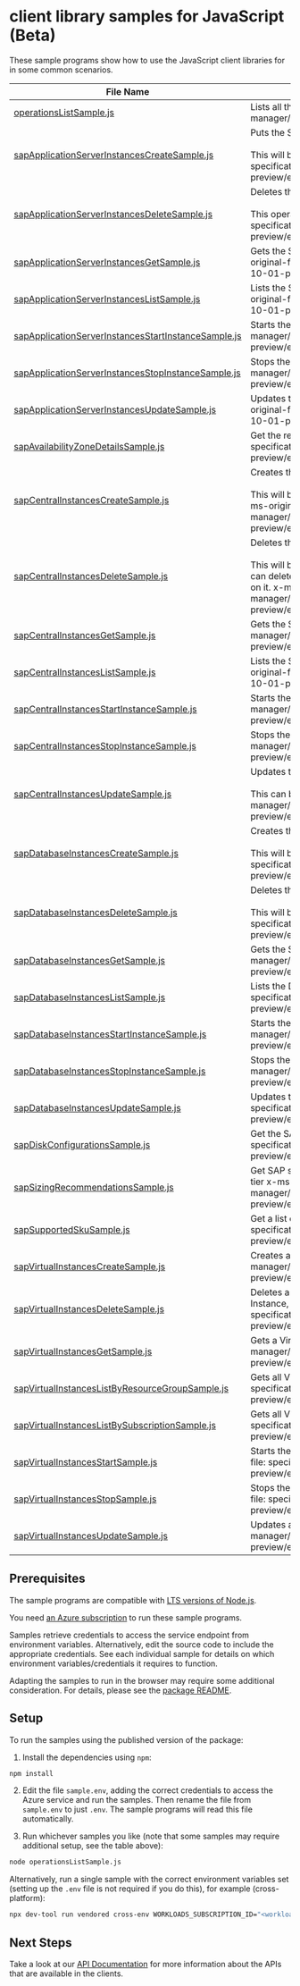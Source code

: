# client library samples for JavaScript (Beta)

These sample programs show how to use the JavaScript client libraries for in some common scenarios.

| **File Name**                                                                                           | **Description**                                                                                                                                                                                                                                                                                                                                                                                                                                                                                           |
| ------------------------------------------------------------------------------------------------------- | --------------------------------------------------------------------------------------------------------------------------------------------------------------------------------------------------------------------------------------------------------------------------------------------------------------------------------------------------------------------------------------------------------------------------------------------------------------------------------------------------------- |
| [operationsListSample.js][operationslistsample]                                                         | Lists all the available API operations under this PR x-ms-original-file: specification/workloads/resource-manager/Microsoft.Workloads/operations/preview/2023-10-01-preview/examples/Operations_List.json                                                                                                                                                                                                                                                                                                 |
| [sapApplicationServerInstancesCreateSample.js][sapapplicationserverinstancescreatesample]               | Puts the SAP Application Server Instance resource. <br><br>This will be used by service only. PUT by end user will return a Bad Request error. x-ms-original-file: specification/workloads/resource-manager/Microsoft.Workloads/SAPVirtualInstance/preview/2023-10-01-preview/examples/sapapplicationinstances/SAPApplicationServerInstances_Create_HA_AvSet.json                                                                                                                                         |
| [sapApplicationServerInstancesDeleteSample.js][sapapplicationserverinstancesdeletesample]               | Deletes the SAP Application Server Instance resource. <br><br>This operation will be used by service only. Delete by end user will return a Bad Request error. x-ms-original-file: specification/workloads/resource-manager/Microsoft.Workloads/SAPVirtualInstance/preview/2023-10-01-preview/examples/sapapplicationinstances/SAPApplicationServerInstances_Delete.json                                                                                                                                  |
| [sapApplicationServerInstancesGetSample.js][sapapplicationserverinstancesgetsample]                     | Gets the SAP Application Server Instance corresponding to the Virtual Instance for SAP solutions resource. x-ms-original-file: specification/workloads/resource-manager/Microsoft.Workloads/SAPVirtualInstance/preview/2023-10-01-preview/examples/sapapplicationinstances/SAPApplicationServerInstances_Get.json                                                                                                                                                                                         |
| [sapApplicationServerInstancesListSample.js][sapapplicationserverinstanceslistsample]                   | Lists the SAP Application Server Instance resources for a given Virtual Instance for SAP solutions resource. x-ms-original-file: specification/workloads/resource-manager/Microsoft.Workloads/SAPVirtualInstance/preview/2023-10-01-preview/examples/sapapplicationinstances/SAPApplicationServerInstances_List.json                                                                                                                                                                                      |
| [sapApplicationServerInstancesStartInstanceSample.js][sapapplicationserverinstancesstartinstancesample] | Starts the SAP Application Server Instance. x-ms-original-file: specification/workloads/resource-manager/Microsoft.Workloads/SAPVirtualInstance/preview/2023-10-01-preview/examples/sapapplicationinstances/SAPApplicationServerInstances_StartInstance_WithInfraOperations.json                                                                                                                                                                                                                          |
| [sapApplicationServerInstancesStopInstanceSample.js][sapapplicationserverinstancesstopinstancesample]   | Stops the SAP Application Server Instance. x-ms-original-file: specification/workloads/resource-manager/Microsoft.Workloads/SAPVirtualInstance/preview/2023-10-01-preview/examples/sapapplicationinstances/SAPApplicationServerInstances_StopInstance.json                                                                                                                                                                                                                                                |
| [sapApplicationServerInstancesUpdateSample.js][sapapplicationserverinstancesupdatesample]               | Updates the SAP Application server instance resource. This can be used to update tags on the resource. x-ms-original-file: specification/workloads/resource-manager/Microsoft.Workloads/SAPVirtualInstance/preview/2023-10-01-preview/examples/sapapplicationinstances/SAPApplicationServerInstances_Update.json                                                                                                                                                                                          |
| [sapAvailabilityZoneDetailsSample.js][sapavailabilityzonedetailssample]                                 | Get the recommended SAP Availability Zone Pair Details for your region. x-ms-original-file: specification/workloads/resource-manager/Microsoft.Workloads/SAPVirtualInstance/preview/2023-10-01-preview/examples/sapvirtualinstances/SAPAvailabilityZoneDetails_eastus.json                                                                                                                                                                                                                                |
| [sapCentralInstancesCreateSample.js][sapcentralinstancescreatesample]                                   | Creates the SAP Central Services Instance resource. <br><br>This will be used by service only. PUT operation on this resource by end user will return a Bad Request error. x-ms-original-file: specification/workloads/resource-manager/Microsoft.Workloads/SAPVirtualInstance/preview/2023-10-01-preview/examples/sapcentralinstances/SAPCentralInstances_Create_HA_AvSet.json                                                                                                                           |
| [sapCentralInstancesDeleteSample.js][sapcentralinstancesdeletesample]                                   | Deletes the SAP Central Services Instance resource. <br><br>This will be used by service only. Delete operation on this resource by end user will return a Bad Request error. You can delete the parent resource, which is the Virtual Instance for SAP solutions resource, using the delete operation on it. x-ms-original-file: specification/workloads/resource-manager/Microsoft.Workloads/SAPVirtualInstance/preview/2023-10-01-preview/examples/sapcentralinstances/SAPCentralInstances_Delete.json |
| [sapCentralInstancesGetSample.js][sapcentralinstancesgetsample]                                         | Gets the SAP Central Services Instance resource. x-ms-original-file: specification/workloads/resource-manager/Microsoft.Workloads/SAPVirtualInstance/preview/2023-10-01-preview/examples/sapcentralinstances/SAPCentralInstances_Get.json                                                                                                                                                                                                                                                                 |
| [sapCentralInstancesListSample.js][sapcentralinstanceslistsample]                                       | Lists the SAP Central Services Instance resource for the given Virtual Instance for SAP solutions resource. x-ms-original-file: specification/workloads/resource-manager/Microsoft.Workloads/SAPVirtualInstance/preview/2023-10-01-preview/examples/sapcentralinstances/SAPCentralInstances_List.json                                                                                                                                                                                                     |
| [sapCentralInstancesStartInstanceSample.js][sapcentralinstancesstartinstancesample]                     | Starts the SAP Central Services Instance. x-ms-original-file: specification/workloads/resource-manager/Microsoft.Workloads/SAPVirtualInstance/preview/2023-10-01-preview/examples/sapcentralinstances/SAPCentralInstances_StartInstance.json                                                                                                                                                                                                                                                              |
| [sapCentralInstancesStopInstanceSample.js][sapcentralinstancesstopinstancesample]                       | Stops the SAP Central Services Instance. x-ms-original-file: specification/workloads/resource-manager/Microsoft.Workloads/SAPVirtualInstance/preview/2023-10-01-preview/examples/sapcentralinstances/SAPCentralInstances_StopInstance_WithInfraOperations.json                                                                                                                                                                                                                                            |
| [sapCentralInstancesUpdateSample.js][sapcentralinstancesupdatesample]                                   | Updates the SAP Central Services Instance resource. <br><br>This can be used to update tags on the resource. x-ms-original-file: specification/workloads/resource-manager/Microsoft.Workloads/SAPVirtualInstance/preview/2023-10-01-preview/examples/sapcentralinstances/SAPCentralInstances_Update.json                                                                                                                                                                                                  |
| [sapDatabaseInstancesCreateSample.js][sapdatabaseinstancescreatesample]                                 | Creates the Database resource corresponding to the Virtual Instance for SAP solutions resource. <br><br>This will be used by service only. PUT by end user will return a Bad Request error. x-ms-original-file: specification/workloads/resource-manager/Microsoft.Workloads/SAPVirtualInstance/preview/2023-10-01-preview/examples/sapdatabaseinstances/SAPDatabaseInstances_Create_HA_AvSet.json                                                                                                        |
| [sapDatabaseInstancesDeleteSample.js][sapdatabaseinstancesdeletesample]                                 | Deletes the Database resource corresponding to a Virtual Instance for SAP solutions resource. <br><br>This will be used by service only. Delete by end user will return a Bad Request error. x-ms-original-file: specification/workloads/resource-manager/Microsoft.Workloads/SAPVirtualInstance/preview/2023-10-01-preview/examples/sapdatabaseinstances/SAPDatabaseInstances_Delete.json                                                                                                                |
| [sapDatabaseInstancesGetSample.js][sapdatabaseinstancesgetsample]                                       | Gets the SAP Database Instance resource. x-ms-original-file: specification/workloads/resource-manager/Microsoft.Workloads/SAPVirtualInstance/preview/2023-10-01-preview/examples/sapdatabaseinstances/SAPDatabaseInstances_Get.json                                                                                                                                                                                                                                                                       |
| [sapDatabaseInstancesListSample.js][sapdatabaseinstanceslistsample]                                     | Lists the Database resources associated with a Virtual Instance for SAP solutions resource. x-ms-original-file: specification/workloads/resource-manager/Microsoft.Workloads/SAPVirtualInstance/preview/2023-10-01-preview/examples/sapdatabaseinstances/SAPDatabaseInstances_List.json                                                                                                                                                                                                                   |
| [sapDatabaseInstancesStartInstanceSample.js][sapdatabaseinstancesstartinstancesample]                   | Starts the database instance of the SAP system. x-ms-original-file: specification/workloads/resource-manager/Microsoft.Workloads/SAPVirtualInstance/preview/2023-10-01-preview/examples/sapdatabaseinstances/SAPDatabaseInstances_StartInstance_WithInfraOperations.json                                                                                                                                                                                                                                  |
| [sapDatabaseInstancesStopInstanceSample.js][sapdatabaseinstancesstopinstancesample]                     | Stops the database instance of the SAP system. x-ms-original-file: specification/workloads/resource-manager/Microsoft.Workloads/SAPVirtualInstance/preview/2023-10-01-preview/examples/sapdatabaseinstances/SAPDatabaseInstances_StopInstance_WithInfraOperations.json                                                                                                                                                                                                                                    |
| [sapDatabaseInstancesUpdateSample.js][sapdatabaseinstancesupdatesample]                                 | Updates the Database instance resource. This can be used to update tags on the resource. x-ms-original-file: specification/workloads/resource-manager/Microsoft.Workloads/SAPVirtualInstance/preview/2023-10-01-preview/examples/sapdatabaseinstances/SAPDatabaseInstances_Update.json                                                                                                                                                                                                                    |
| [sapDiskConfigurationsSample.js][sapdiskconfigurationssample]                                           | Get the SAP Disk Configuration Layout prod/non-prod SAP System. x-ms-original-file: specification/workloads/resource-manager/Microsoft.Workloads/SAPVirtualInstance/preview/2023-10-01-preview/examples/sapvirtualinstances/SAPDiskConfigurations_NonProd.json                                                                                                                                                                                                                                            |
| [sapSizingRecommendationsSample.js][sapsizingrecommendationssample]                                     | Get SAP sizing recommendations by providing input SAPS for application tier and memory required for database tier x-ms-original-file: specification/workloads/resource-manager/Microsoft.Workloads/SAPVirtualInstance/preview/2023-10-01-preview/examples/sapvirtualinstances/SAPSizingRecommendations_S4HANA_Distributed.json                                                                                                                                                                            |
| [sapSupportedSkuSample.js][sapsupportedskusample]                                                       | Get a list of SAP supported SKUs for ASCS, Application and Database tier. x-ms-original-file: specification/workloads/resource-manager/Microsoft.Workloads/SAPVirtualInstance/preview/2023-10-01-preview/examples/sapvirtualinstances/SAPSupportedSkus_Distributed.json                                                                                                                                                                                                                                   |
| [sapVirtualInstancesCreateSample.js][sapvirtualinstancescreatesample]                                   | Creates a Virtual Instance for SAP solutions (VIS) resource x-ms-original-file: specification/workloads/resource-manager/Microsoft.Workloads/SAPVirtualInstance/preview/2023-10-01-preview/examples/sapvirtualinstances/SAPVirtualInstances_Create_Custom_Image.json                                                                                                                                                                                                                                      |
| [sapVirtualInstancesDeleteSample.js][sapvirtualinstancesdeletesample]                                   | Deletes a Virtual Instance for SAP solutions resource and its child resources, that is the associated Central Services Instance, Application Server Instances and Database Instance. x-ms-original-file: specification/workloads/resource-manager/Microsoft.Workloads/SAPVirtualInstance/preview/2023-10-01-preview/examples/sapvirtualinstances/SAPVirtualInstances_Delete.json                                                                                                                          |
| [sapVirtualInstancesGetSample.js][sapvirtualinstancesgetsample]                                         | Gets a Virtual Instance for SAP solutions resource x-ms-original-file: specification/workloads/resource-manager/Microsoft.Workloads/SAPVirtualInstance/preview/2023-10-01-preview/examples/sapvirtualinstances/SAPVirtualInstances_Get_ACSSInstallationBlocked.json                                                                                                                                                                                                                                       |
| [sapVirtualInstancesListByResourceGroupSample.js][sapvirtualinstanceslistbyresourcegroupsample]         | Gets all Virtual Instances for SAP solutions resources in a Resource Group. x-ms-original-file: specification/workloads/resource-manager/Microsoft.Workloads/SAPVirtualInstance/preview/2023-10-01-preview/examples/sapvirtualinstances/SAPVirtualInstances_ListByResourceGroup.json                                                                                                                                                                                                                      |
| [sapVirtualInstancesListBySubscriptionSample.js][sapvirtualinstanceslistbysubscriptionsample]           | Gets all Virtual Instances for SAP solutions resources in a Subscription. x-ms-original-file: specification/workloads/resource-manager/Microsoft.Workloads/SAPVirtualInstance/preview/2023-10-01-preview/examples/sapvirtualinstances/SAPVirtualInstances_ListBySubscription.json                                                                                                                                                                                                                         |
| [sapVirtualInstancesStartSample.js][sapvirtualinstancesstartsample]                                     | Starts the SAP application, that is the Central Services instance and Application server instances. x-ms-original-file: specification/workloads/resource-manager/Microsoft.Workloads/SAPVirtualInstance/preview/2023-10-01-preview/examples/sapvirtualinstances/SAPVirtualInstances_Start.json                                                                                                                                                                                                            |
| [sapVirtualInstancesStopSample.js][sapvirtualinstancesstopsample]                                       | Stops the SAP Application, that is the Application server instances and Central Services instance. x-ms-original-file: specification/workloads/resource-manager/Microsoft.Workloads/SAPVirtualInstance/preview/2023-10-01-preview/examples/sapvirtualinstances/SAPVirtualInstances_Stop.json                                                                                                                                                                                                              |
| [sapVirtualInstancesUpdateSample.js][sapvirtualinstancesupdatesample]                                   | Updates a Virtual Instance for SAP solutions resource x-ms-original-file: specification/workloads/resource-manager/Microsoft.Workloads/SAPVirtualInstance/preview/2023-10-01-preview/examples/sapvirtualinstances/SAPVirtualInstances_TrustedAccessEnable_Update.json                                                                                                                                                                                                                                     |

## Prerequisites

The sample programs are compatible with [LTS versions of Node.js](https://github.com/nodejs/release#release-schedule).

You need [an Azure subscription][freesub] to run these sample programs.

Samples retrieve credentials to access the service endpoint from environment variables. Alternatively, edit the source code to include the appropriate credentials. See each individual sample for details on which environment variables/credentials it requires to function.

Adapting the samples to run in the browser may require some additional consideration. For details, please see the [package README][package].

## Setup

To run the samples using the published version of the package:

1. Install the dependencies using `npm`:

```bash
npm install
```

2. Edit the file `sample.env`, adding the correct credentials to access the Azure service and run the samples. Then rename the file from `sample.env` to just `.env`. The sample programs will read this file automatically.

3. Run whichever samples you like (note that some samples may require additional setup, see the table above):

```bash
node operationsListSample.js
```

Alternatively, run a single sample with the correct environment variables set (setting up the `.env` file is not required if you do this), for example (cross-platform):

```bash
npx dev-tool run vendored cross-env WORKLOADS_SUBSCRIPTION_ID="<workloads subscription id>" node operationsListSample.js
```

## Next Steps

Take a look at our [API Documentation][apiref] for more information about the APIs that are available in the clients.

[operationslistsample]: https://github.com/Azure/azure-sdk-for-js/blob/main/sdk/workloads/arm-workloadssapvirtualinstance/samples/v1-beta/javascript/operationsListSample.js
[sapapplicationserverinstancescreatesample]: https://github.com/Azure/azure-sdk-for-js/blob/main/sdk/workloads/arm-workloadssapvirtualinstance/samples/v1-beta/javascript/sapApplicationServerInstancesCreateSample.js
[sapapplicationserverinstancesdeletesample]: https://github.com/Azure/azure-sdk-for-js/blob/main/sdk/workloads/arm-workloadssapvirtualinstance/samples/v1-beta/javascript/sapApplicationServerInstancesDeleteSample.js
[sapapplicationserverinstancesgetsample]: https://github.com/Azure/azure-sdk-for-js/blob/main/sdk/workloads/arm-workloadssapvirtualinstance/samples/v1-beta/javascript/sapApplicationServerInstancesGetSample.js
[sapapplicationserverinstanceslistsample]: https://github.com/Azure/azure-sdk-for-js/blob/main/sdk/workloads/arm-workloadssapvirtualinstance/samples/v1-beta/javascript/sapApplicationServerInstancesListSample.js
[sapapplicationserverinstancesstartinstancesample]: https://github.com/Azure/azure-sdk-for-js/blob/main/sdk/workloads/arm-workloadssapvirtualinstance/samples/v1-beta/javascript/sapApplicationServerInstancesStartInstanceSample.js
[sapapplicationserverinstancesstopinstancesample]: https://github.com/Azure/azure-sdk-for-js/blob/main/sdk/workloads/arm-workloadssapvirtualinstance/samples/v1-beta/javascript/sapApplicationServerInstancesStopInstanceSample.js
[sapapplicationserverinstancesupdatesample]: https://github.com/Azure/azure-sdk-for-js/blob/main/sdk/workloads/arm-workloadssapvirtualinstance/samples/v1-beta/javascript/sapApplicationServerInstancesUpdateSample.js
[sapavailabilityzonedetailssample]: https://github.com/Azure/azure-sdk-for-js/blob/main/sdk/workloads/arm-workloadssapvirtualinstance/samples/v1-beta/javascript/sapAvailabilityZoneDetailsSample.js
[sapcentralinstancescreatesample]: https://github.com/Azure/azure-sdk-for-js/blob/main/sdk/workloads/arm-workloadssapvirtualinstance/samples/v1-beta/javascript/sapCentralInstancesCreateSample.js
[sapcentralinstancesdeletesample]: https://github.com/Azure/azure-sdk-for-js/blob/main/sdk/workloads/arm-workloadssapvirtualinstance/samples/v1-beta/javascript/sapCentralInstancesDeleteSample.js
[sapcentralinstancesgetsample]: https://github.com/Azure/azure-sdk-for-js/blob/main/sdk/workloads/arm-workloadssapvirtualinstance/samples/v1-beta/javascript/sapCentralInstancesGetSample.js
[sapcentralinstanceslistsample]: https://github.com/Azure/azure-sdk-for-js/blob/main/sdk/workloads/arm-workloadssapvirtualinstance/samples/v1-beta/javascript/sapCentralInstancesListSample.js
[sapcentralinstancesstartinstancesample]: https://github.com/Azure/azure-sdk-for-js/blob/main/sdk/workloads/arm-workloadssapvirtualinstance/samples/v1-beta/javascript/sapCentralInstancesStartInstanceSample.js
[sapcentralinstancesstopinstancesample]: https://github.com/Azure/azure-sdk-for-js/blob/main/sdk/workloads/arm-workloadssapvirtualinstance/samples/v1-beta/javascript/sapCentralInstancesStopInstanceSample.js
[sapcentralinstancesupdatesample]: https://github.com/Azure/azure-sdk-for-js/blob/main/sdk/workloads/arm-workloadssapvirtualinstance/samples/v1-beta/javascript/sapCentralInstancesUpdateSample.js
[sapdatabaseinstancescreatesample]: https://github.com/Azure/azure-sdk-for-js/blob/main/sdk/workloads/arm-workloadssapvirtualinstance/samples/v1-beta/javascript/sapDatabaseInstancesCreateSample.js
[sapdatabaseinstancesdeletesample]: https://github.com/Azure/azure-sdk-for-js/blob/main/sdk/workloads/arm-workloadssapvirtualinstance/samples/v1-beta/javascript/sapDatabaseInstancesDeleteSample.js
[sapdatabaseinstancesgetsample]: https://github.com/Azure/azure-sdk-for-js/blob/main/sdk/workloads/arm-workloadssapvirtualinstance/samples/v1-beta/javascript/sapDatabaseInstancesGetSample.js
[sapdatabaseinstanceslistsample]: https://github.com/Azure/azure-sdk-for-js/blob/main/sdk/workloads/arm-workloadssapvirtualinstance/samples/v1-beta/javascript/sapDatabaseInstancesListSample.js
[sapdatabaseinstancesstartinstancesample]: https://github.com/Azure/azure-sdk-for-js/blob/main/sdk/workloads/arm-workloadssapvirtualinstance/samples/v1-beta/javascript/sapDatabaseInstancesStartInstanceSample.js
[sapdatabaseinstancesstopinstancesample]: https://github.com/Azure/azure-sdk-for-js/blob/main/sdk/workloads/arm-workloadssapvirtualinstance/samples/v1-beta/javascript/sapDatabaseInstancesStopInstanceSample.js
[sapdatabaseinstancesupdatesample]: https://github.com/Azure/azure-sdk-for-js/blob/main/sdk/workloads/arm-workloadssapvirtualinstance/samples/v1-beta/javascript/sapDatabaseInstancesUpdateSample.js
[sapdiskconfigurationssample]: https://github.com/Azure/azure-sdk-for-js/blob/main/sdk/workloads/arm-workloadssapvirtualinstance/samples/v1-beta/javascript/sapDiskConfigurationsSample.js
[sapsizingrecommendationssample]: https://github.com/Azure/azure-sdk-for-js/blob/main/sdk/workloads/arm-workloadssapvirtualinstance/samples/v1-beta/javascript/sapSizingRecommendationsSample.js
[sapsupportedskusample]: https://github.com/Azure/azure-sdk-for-js/blob/main/sdk/workloads/arm-workloadssapvirtualinstance/samples/v1-beta/javascript/sapSupportedSkuSample.js
[sapvirtualinstancescreatesample]: https://github.com/Azure/azure-sdk-for-js/blob/main/sdk/workloads/arm-workloadssapvirtualinstance/samples/v1-beta/javascript/sapVirtualInstancesCreateSample.js
[sapvirtualinstancesdeletesample]: https://github.com/Azure/azure-sdk-for-js/blob/main/sdk/workloads/arm-workloadssapvirtualinstance/samples/v1-beta/javascript/sapVirtualInstancesDeleteSample.js
[sapvirtualinstancesgetsample]: https://github.com/Azure/azure-sdk-for-js/blob/main/sdk/workloads/arm-workloadssapvirtualinstance/samples/v1-beta/javascript/sapVirtualInstancesGetSample.js
[sapvirtualinstanceslistbyresourcegroupsample]: https://github.com/Azure/azure-sdk-for-js/blob/main/sdk/workloads/arm-workloadssapvirtualinstance/samples/v1-beta/javascript/sapVirtualInstancesListByResourceGroupSample.js
[sapvirtualinstanceslistbysubscriptionsample]: https://github.com/Azure/azure-sdk-for-js/blob/main/sdk/workloads/arm-workloadssapvirtualinstance/samples/v1-beta/javascript/sapVirtualInstancesListBySubscriptionSample.js
[sapvirtualinstancesstartsample]: https://github.com/Azure/azure-sdk-for-js/blob/main/sdk/workloads/arm-workloadssapvirtualinstance/samples/v1-beta/javascript/sapVirtualInstancesStartSample.js
[sapvirtualinstancesstopsample]: https://github.com/Azure/azure-sdk-for-js/blob/main/sdk/workloads/arm-workloadssapvirtualinstance/samples/v1-beta/javascript/sapVirtualInstancesStopSample.js
[sapvirtualinstancesupdatesample]: https://github.com/Azure/azure-sdk-for-js/blob/main/sdk/workloads/arm-workloadssapvirtualinstance/samples/v1-beta/javascript/sapVirtualInstancesUpdateSample.js
[apiref]: https://learn.microsoft.com/javascript/api/@azure/arm-workloadssapvirtualinstance?view=azure-node-preview
[freesub]: https://azure.microsoft.com/free/
[package]: https://github.com/Azure/azure-sdk-for-js/tree/main/sdk/workloads/arm-workloadssapvirtualinstance/README.md
